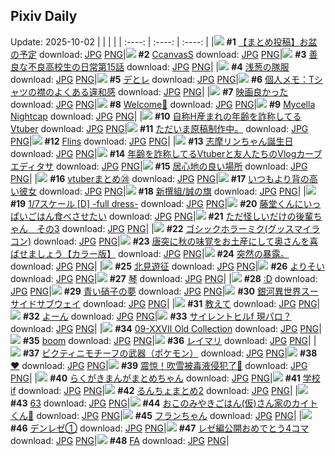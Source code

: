 ## Pixiv Daily
Update: 2025-10-02
|      |      |      |
| :----: | :----: | :----: |
|![](https://pixiv.microyu.workers.dev/c/240x480/img-master/img/2025/09/30/12/01/20/135706959_p0_master1200.jpg) **#1** [【まとめ投稿】お盆の予定](https://www.pixiv.net/artworks/135706959) download: [JPG](https://pixiv.microyu.workers.dev/img-original/img/2025/09/30/12/01/20/135706959_p0.jpg) [PNG](https://pixiv.microyu.workers.dev/img-original/img/2025/09/30/12/01/20/135706959_p0.png)|![](https://pixiv.microyu.workers.dev/c/240x480/img-master/img/2025/10/01/00/00/31/135729747_p0_master1200.jpg) **#2** [CcanvasS](https://www.pixiv.net/artworks/135729747) download: [JPG](https://pixiv.microyu.workers.dev/img-original/img/2025/10/01/00/00/31/135729747_p0.jpg) [PNG](https://pixiv.microyu.workers.dev/img-original/img/2025/10/01/00/00/31/135729747_p0.png)|![](https://pixiv.microyu.workers.dev/c/240x480/img-master/img/2025/10/01/07/00/46/135739092_p0_master1200.jpg) **#3** [善良な不良高校生の日常第15話](https://www.pixiv.net/artworks/135739092) download: [JPG](https://pixiv.microyu.workers.dev/img-original/img/2025/10/01/07/00/46/135739092_p0.jpg) [PNG](https://pixiv.microyu.workers.dev/img-original/img/2025/10/01/07/00/46/135739092_p0.png)|
|![](https://pixiv.microyu.workers.dev/c/240x480/img-master/img/2025/09/30/00/00/10/135692925_p0_master1200.jpg) **#4** [浅葱の隊服](https://www.pixiv.net/artworks/135692925) download: [JPG](https://pixiv.microyu.workers.dev/img-original/img/2025/09/30/00/00/10/135692925_p0.jpg) [PNG](https://pixiv.microyu.workers.dev/img-original/img/2025/09/30/00/00/10/135692925_p0.png)|![](https://pixiv.microyu.workers.dev/c/240x480/img-master/img/2025/09/30/04/56/15/135700134_p0_master1200.jpg) **#5** [デとレ](https://www.pixiv.net/artworks/135700134) download: [JPG](https://pixiv.microyu.workers.dev/img-original/img/2025/09/30/04/56/15/135700134_p0.jpg) [PNG](https://pixiv.microyu.workers.dev/img-original/img/2025/09/30/04/56/15/135700134_p0.png)|![](https://pixiv.microyu.workers.dev/c/240x480/img-master/img/2025/09/30/06/00/11/135700938_p0_master1200.jpg) **#6** [個人メモ：Tシャツの襟のよくある違和感](https://www.pixiv.net/artworks/135700938) download: [JPG](https://pixiv.microyu.workers.dev/img-original/img/2025/09/30/06/00/11/135700938_p0.jpg) [PNG](https://pixiv.microyu.workers.dev/img-original/img/2025/09/30/06/00/11/135700938_p0.png)|
|![](https://pixiv.microyu.workers.dev/c/240x480/img-master/img/2025/10/01/10/59/12/135708945_p0_master1200.jpg) **#7** [映画良かった](https://www.pixiv.net/artworks/135708945) download: [JPG](https://pixiv.microyu.workers.dev/img-original/img/2025/10/01/10/59/12/135708945_p0.jpg) [PNG](https://pixiv.microyu.workers.dev/img-original/img/2025/10/01/10/59/12/135708945_p0.png)|![](https://pixiv.microyu.workers.dev/c/240x480/img-master/img/2025/09/30/00/03/57/135693457_p0_master1200.jpg) **#8** [Welcome🖤](https://www.pixiv.net/artworks/135693457) download: [JPG](https://pixiv.microyu.workers.dev/img-original/img/2025/09/30/00/03/57/135693457_p0.jpg) [PNG](https://pixiv.microyu.workers.dev/img-original/img/2025/09/30/00/03/57/135693457_p0.png)|![](https://pixiv.microyu.workers.dev/c/240x480/img-master/img/2025/10/01/03/50/25/135736404_p0_master1200.jpg) **#9** [Mycella Nightcap](https://www.pixiv.net/artworks/135736404) download: [JPG](https://pixiv.microyu.workers.dev/img-original/img/2025/10/01/03/50/25/135736404_p0.jpg) [PNG](https://pixiv.microyu.workers.dev/img-original/img/2025/10/01/03/50/25/135736404_p0.png)|
|![](https://pixiv.microyu.workers.dev/c/240x480/img-master/img/2025/09/30/21/32/06/135722710_p0_master1200.jpg) **#10** [自称H産まれの年齢を詐称してるVtuber](https://www.pixiv.net/artworks/135722710) download: [JPG](https://pixiv.microyu.workers.dev/img-original/img/2025/09/30/21/32/06/135722710_p0.jpg) [PNG](https://pixiv.microyu.workers.dev/img-original/img/2025/09/30/21/32/06/135722710_p0.png)|![](https://pixiv.microyu.workers.dev/c/240x480/img-master/img/2025/10/01/16/14/37/135749085_master1200.jpg) **#11** [ただいま原稿制作中。](https://www.pixiv.net/artworks/135749085) download: [JPG](https://pixiv.microyu.workers.dev/img-original/img/2025/10/01/16/14/37/135749085.jpg) [PNG](https://pixiv.microyu.workers.dev/img-original/img/2025/10/01/16/14/37/135749085.png)|![](https://pixiv.microyu.workers.dev/c/240x480/img-master/img/2025/09/30/00/48/41/135695314_p0_master1200.jpg) **#12** [Flins](https://www.pixiv.net/artworks/135695314) download: [JPG](https://pixiv.microyu.workers.dev/img-original/img/2025/09/30/00/48/41/135695314_p0.jpg) [PNG](https://pixiv.microyu.workers.dev/img-original/img/2025/09/30/00/48/41/135695314_p0.png)|
|![](https://pixiv.microyu.workers.dev/c/240x480/img-master/img/2025/10/01/00/02/19/135730087_p0_master1200.jpg) **#13** [志摩リンちゃん誕生日](https://www.pixiv.net/artworks/135730087) download: [JPG](https://pixiv.microyu.workers.dev/img-original/img/2025/10/01/00/02/19/135730087_p0.jpg) [PNG](https://pixiv.microyu.workers.dev/img-original/img/2025/10/01/00/02/19/135730087_p0.png)|![](https://pixiv.microyu.workers.dev/c/240x480/img-master/img/2025/10/01/21/05/13/135759210_p0_master1200.jpg) **#14** [年齢を詐称してるVtuberと友人たちのVlogカーブエディタサ](https://www.pixiv.net/artworks/135759210) download: [JPG](https://pixiv.microyu.workers.dev/img-original/img/2025/10/01/21/05/13/135759210_p0.jpg) [PNG](https://pixiv.microyu.workers.dev/img-original/img/2025/10/01/21/05/13/135759210_p0.png)|![](https://pixiv.microyu.workers.dev/c/240x480/img-master/img/2025/09/30/20/48/23/135716377_p0_master1200.jpg) **#15** [居心地の良い場所](https://www.pixiv.net/artworks/135716377) download: [JPG](https://pixiv.microyu.workers.dev/img-original/img/2025/09/30/20/48/23/135716377_p0.jpg) [PNG](https://pixiv.microyu.workers.dev/img-original/img/2025/09/30/20/48/23/135716377_p0.png)|
|![](https://pixiv.microyu.workers.dev/c/240x480/img-master/img/2025/10/01/15/52/37/135748536_p0_master1200.jpg) **#16** [vtuberまとめ㉘](https://www.pixiv.net/artworks/135748536) download: [JPG](https://pixiv.microyu.workers.dev/img-original/img/2025/10/01/15/52/37/135748536_p0.jpg) [PNG](https://pixiv.microyu.workers.dev/img-original/img/2025/10/01/15/52/37/135748536_p0.png)|![](https://pixiv.microyu.workers.dev/c/240x480/img-master/img/2025/10/01/00/00/34/135729773_p0_master1200.jpg) **#17** [いつもより背の高い彼女](https://www.pixiv.net/artworks/135729773) download: [JPG](https://pixiv.microyu.workers.dev/img-original/img/2025/10/01/00/00/34/135729773_p0.jpg) [PNG](https://pixiv.microyu.workers.dev/img-original/img/2025/10/01/00/00/34/135729773_p0.png)|![](https://pixiv.microyu.workers.dev/c/240x480/img-master/img/2025/09/30/18/32/08/135715526_p0_master1200.jpg) **#18** [新撰組/誠の旗](https://www.pixiv.net/artworks/135715526) download: [JPG](https://pixiv.microyu.workers.dev/img-original/img/2025/09/30/18/32/08/135715526_p0.jpg) [PNG](https://pixiv.microyu.workers.dev/img-original/img/2025/09/30/18/32/08/135715526_p0.png)|
|![](https://pixiv.microyu.workers.dev/c/240x480/img-master/img/2025/09/30/00/30/19/135694647_p0_master1200.jpg) **#19** [1/7スケール [D] -full dress-](https://www.pixiv.net/artworks/135694647) download: [JPG](https://pixiv.microyu.workers.dev/img-original/img/2025/09/30/00/30/19/135694647_p0.jpg) [PNG](https://pixiv.microyu.workers.dev/img-original/img/2025/09/30/00/30/19/135694647_p0.png)|![](https://pixiv.microyu.workers.dev/c/240x480/img-master/img/2025/09/30/07/55/12/135702840_p0_master1200.jpg) **#20** [藤堂くんにいっぱいごはん食べさせたい](https://www.pixiv.net/artworks/135702840) download: [JPG](https://pixiv.microyu.workers.dev/img-original/img/2025/09/30/07/55/12/135702840_p0.jpg) [PNG](https://pixiv.microyu.workers.dev/img-original/img/2025/09/30/07/55/12/135702840_p0.png)|![](https://pixiv.microyu.workers.dev/c/240x480/img-master/img/2025/09/30/03/52/38/135699387_p0_master1200.jpg) **#21** [ただ怪しいだけの後輩ちゃん　その3](https://www.pixiv.net/artworks/135699387) download: [JPG](https://pixiv.microyu.workers.dev/img-original/img/2025/09/30/03/52/38/135699387_p0.jpg) [PNG](https://pixiv.microyu.workers.dev/img-original/img/2025/09/30/03/52/38/135699387_p0.png)|
|![](https://pixiv.microyu.workers.dev/c/240x480/img-master/img/2025/09/30/20/27/14/135719800_p0_master1200.jpg) **#22** [ゴシックホラーミク(グッスマイラコン)](https://www.pixiv.net/artworks/135719800) download: [JPG](https://pixiv.microyu.workers.dev/img-original/img/2025/09/30/20/27/14/135719800_p0.jpg) [PNG](https://pixiv.microyu.workers.dev/img-original/img/2025/09/30/20/27/14/135719800_p0.png)|![](https://pixiv.microyu.workers.dev/c/240x480/img-master/img/2025/09/30/00/03/04/135693390_p0_master1200.jpg) **#23** [唐突に秋の味覚をお土産にして奥さんを喜ばせましょう【カラー版】](https://www.pixiv.net/artworks/135693390) download: [JPG](https://pixiv.microyu.workers.dev/img-original/img/2025/09/30/00/03/04/135693390_p0.jpg) [PNG](https://pixiv.microyu.workers.dev/img-original/img/2025/09/30/00/03/04/135693390_p0.png)|![](https://pixiv.microyu.workers.dev/c/240x480/img-master/img/2025/10/01/09/49/47/135741741_p0_master1200.jpg) **#24** [突然の暴露。](https://www.pixiv.net/artworks/135741741) download: [JPG](https://pixiv.microyu.workers.dev/img-original/img/2025/10/01/09/49/47/135741741_p0.jpg) [PNG](https://pixiv.microyu.workers.dev/img-original/img/2025/10/01/09/49/47/135741741_p0.png)|
|![](https://pixiv.microyu.workers.dev/c/240x480/img-master/img/2025/09/30/19/56/17/135718402_p0_master1200.jpg) **#25** [北見遊征](https://www.pixiv.net/artworks/135718402) download: [JPG](https://pixiv.microyu.workers.dev/img-original/img/2025/09/30/19/56/17/135718402_p0.jpg) [PNG](https://pixiv.microyu.workers.dev/img-original/img/2025/09/30/19/56/17/135718402_p0.png)|![](https://pixiv.microyu.workers.dev/c/240x480/img-master/img/2025/10/01/00/00/24/135729709_p0_master1200.jpg) **#26** [よりそい](https://www.pixiv.net/artworks/135729709) download: [JPG](https://pixiv.microyu.workers.dev/img-original/img/2025/10/01/00/00/24/135729709_p0.jpg) [PNG](https://pixiv.microyu.workers.dev/img-original/img/2025/10/01/00/00/24/135729709_p0.png)|![](https://pixiv.microyu.workers.dev/c/240x480/img-master/img/2025/10/01/00/00/21/135729691_p0_master1200.jpg) **#27** [琴](https://www.pixiv.net/artworks/135729691) download: [JPG](https://pixiv.microyu.workers.dev/img-original/img/2025/10/01/00/00/21/135729691_p0.jpg) [PNG](https://pixiv.microyu.workers.dev/img-original/img/2025/10/01/00/00/21/135729691_p0.png)|
|![](https://pixiv.microyu.workers.dev/c/240x480/img-master/img/2025/09/30/15/47/56/135711306_p0_master1200.jpg) **#28** [:D](https://www.pixiv.net/artworks/135711306) download: [JPG](https://pixiv.microyu.workers.dev/img-original/img/2025/09/30/15/47/56/135711306_p0.jpg) [PNG](https://pixiv.microyu.workers.dev/img-original/img/2025/09/30/15/47/56/135711306_p0.png)|![](https://pixiv.microyu.workers.dev/c/240x480/img-master/img/2025/09/30/16/40/40/135712347_p0_master1200.jpg) **#29** [青い硝子の夢](https://www.pixiv.net/artworks/135712347) download: [JPG](https://pixiv.microyu.workers.dev/img-original/img/2025/09/30/16/40/40/135712347_p0.jpg) [PNG](https://pixiv.microyu.workers.dev/img-original/img/2025/09/30/16/40/40/135712347_p0.png)|![](https://pixiv.microyu.workers.dev/c/240x480/img-master/img/2025/10/01/18/44/50/135753373_p0_master1200.jpg) **#30** [銀河異世界スーサイドサブウェイ](https://www.pixiv.net/artworks/135753373) download: [JPG](https://pixiv.microyu.workers.dev/img-original/img/2025/10/01/18/44/50/135753373_p0.jpg) [PNG](https://pixiv.microyu.workers.dev/img-original/img/2025/10/01/18/44/50/135753373_p0.png)|
|![](https://pixiv.microyu.workers.dev/c/240x480/img-master/img/2025/09/30/20/00/09/135718569_p0_master1200.jpg) **#31** [教えて](https://www.pixiv.net/artworks/135718569) download: [JPG](https://pixiv.microyu.workers.dev/img-original/img/2025/09/30/20/00/09/135718569_p0.jpg) [PNG](https://pixiv.microyu.workers.dev/img-original/img/2025/09/30/20/00/09/135718569_p0.png)|![](https://pixiv.microyu.workers.dev/c/240x480/img-master/img/2025/09/30/19/13/55/135716963_p0_master1200.jpg) **#32** [よーん](https://www.pixiv.net/artworks/135716963) download: [JPG](https://pixiv.microyu.workers.dev/img-original/img/2025/09/30/19/13/55/135716963_p0.jpg) [PNG](https://pixiv.microyu.workers.dev/img-original/img/2025/09/30/19/13/55/135716963_p0.png)|![](https://pixiv.microyu.workers.dev/c/240x480/img-master/img/2025/09/30/00/29/13/135694569_p0_master1200.jpg) **#33** [サイレントヒルf 現パロ？](https://www.pixiv.net/artworks/135694569) download: [JPG](https://pixiv.microyu.workers.dev/img-original/img/2025/09/30/00/29/13/135694569_p0.jpg) [PNG](https://pixiv.microyu.workers.dev/img-original/img/2025/09/30/00/29/13/135694569_p0.png)|
|![](https://pixiv.microyu.workers.dev/c/240x480/img-master/img/2025/09/30/00/01/19/135693219_p0_master1200.jpg) **#34** [09-ⅩⅩⅦ  Old Collection](https://www.pixiv.net/artworks/135693219) download: [JPG](https://pixiv.microyu.workers.dev/img-original/img/2025/09/30/00/01/19/135693219_p0.jpg) [PNG](https://pixiv.microyu.workers.dev/img-original/img/2025/09/30/00/01/19/135693219_p0.png)|![](https://pixiv.microyu.workers.dev/c/240x480/img-master/img/2025/10/01/20/11/01/135756788_p0_master1200.jpg) **#35** [boom](https://www.pixiv.net/artworks/135756788) download: [JPG](https://pixiv.microyu.workers.dev/img-original/img/2025/10/01/20/11/01/135756788_p0.jpg) [PNG](https://pixiv.microyu.workers.dev/img-original/img/2025/10/01/20/11/01/135756788_p0.png)|![](https://pixiv.microyu.workers.dev/c/240x480/img-master/img/2025/09/30/07/07/16/135702055_p0_master1200.jpg) **#36** [レイマリ](https://www.pixiv.net/artworks/135702055) download: [JPG](https://pixiv.microyu.workers.dev/img-original/img/2025/09/30/07/07/16/135702055_p0.jpg) [PNG](https://pixiv.microyu.workers.dev/img-original/img/2025/09/30/07/07/16/135702055_p0.png)|
|![](https://pixiv.microyu.workers.dev/c/240x480/img-master/img/2025/09/30/20/32/03/135720034_p0_master1200.jpg) **#37** [ビクティニモチーフの武器（ポケモン）](https://www.pixiv.net/artworks/135720034) download: [JPG](https://pixiv.microyu.workers.dev/img-original/img/2025/09/30/20/32/03/135720034_p0.jpg) [PNG](https://pixiv.microyu.workers.dev/img-original/img/2025/09/30/20/32/03/135720034_p0.png)|![](https://pixiv.microyu.workers.dev/c/240x480/img-master/img/2025/09/30/00/00/16/135692961_p0_master1200.jpg) **#38** [❤](https://www.pixiv.net/artworks/135692961) download: [JPG](https://pixiv.microyu.workers.dev/img-original/img/2025/09/30/00/00/16/135692961_p0.jpg) [PNG](https://pixiv.microyu.workers.dev/img-original/img/2025/09/30/00/00/16/135692961_p0.png)|![](https://pixiv.microyu.workers.dev/c/240x480/img-master/img/2025/09/30/00/58/57/135695655_p0_master1200.jpg) **#39** [震惊！吹雪被毒液侵犯了🥵](https://www.pixiv.net/artworks/135695655) download: [JPG](https://pixiv.microyu.workers.dev/img-original/img/2025/09/30/00/58/57/135695655_p0.jpg) [PNG](https://pixiv.microyu.workers.dev/img-original/img/2025/09/30/00/58/57/135695655_p0.png)|
|![](https://pixiv.microyu.workers.dev/c/240x480/img-master/img/2025/09/30/23/30/17/135728210_p0_master1200.jpg) **#40** [らくがきまんがまとめちゃん](https://www.pixiv.net/artworks/135728210) download: [JPG](https://pixiv.microyu.workers.dev/img-original/img/2025/09/30/23/30/17/135728210_p0.jpg) [PNG](https://pixiv.microyu.workers.dev/img-original/img/2025/09/30/23/30/17/135728210_p0.png)|![](https://pixiv.microyu.workers.dev/c/240x480/img-master/img/2025/09/30/19/11/15/135716868_p0_master1200.jpg) **#41** [学校if](https://www.pixiv.net/artworks/135716868) download: [JPG](https://pixiv.microyu.workers.dev/img-original/img/2025/09/30/19/11/15/135716868_p0.jpg) [PNG](https://pixiv.microyu.workers.dev/img-original/img/2025/09/30/19/11/15/135716868_p0.png)|![](https://pixiv.microyu.workers.dev/c/240x480/img-master/img/2025/09/30/12/56/55/135708196_p0_master1200.jpg) **#42** [るんちょまとめ2](https://www.pixiv.net/artworks/135708196) download: [JPG](https://pixiv.microyu.workers.dev/img-original/img/2025/09/30/12/56/55/135708196_p0.jpg) [PNG](https://pixiv.microyu.workers.dev/img-original/img/2025/09/30/12/56/55/135708196_p0.png)|
|![](https://pixiv.microyu.workers.dev/c/240x480/img-master/img/2025/10/01/12/26/30/135744745_p0_master1200.jpg) **#43** [63](https://www.pixiv.net/artworks/135744745) download: [JPG](https://pixiv.microyu.workers.dev/img-original/img/2025/10/01/12/26/30/135744745_p0.jpg) [PNG](https://pixiv.microyu.workers.dev/img-original/img/2025/10/01/12/26/30/135744745_p0.png)|![](https://pixiv.microyu.workers.dev/c/240x480/img-master/img/2025/09/30/21/13/04/135721793_p0_master1200.jpg) **#44** [おこのみやきごはん(仮)さん家のカイトくん🐶](https://www.pixiv.net/artworks/135721793) download: [JPG](https://pixiv.microyu.workers.dev/img-original/img/2025/09/30/21/13/04/135721793_p0.jpg) [PNG](https://pixiv.microyu.workers.dev/img-original/img/2025/09/30/21/13/04/135721793_p0.png)|![](https://pixiv.microyu.workers.dev/c/240x480/img-master/img/2025/10/01/00/20/30/135731124_p0_master1200.jpg) **#45** [フランちゃん](https://www.pixiv.net/artworks/135731124) download: [JPG](https://pixiv.microyu.workers.dev/img-original/img/2025/10/01/00/20/30/135731124_p0.jpg) [PNG](https://pixiv.microyu.workers.dev/img-original/img/2025/10/01/00/20/30/135731124_p0.png)|
|![](https://pixiv.microyu.workers.dev/c/240x480/img-master/img/2025/10/01/09/28/38/135741491_p0_master1200.jpg) **#46** [デンレゼ①](https://www.pixiv.net/artworks/135741491) download: [JPG](https://pixiv.microyu.workers.dev/img-original/img/2025/10/01/09/28/38/135741491_p0.jpg) [PNG](https://pixiv.microyu.workers.dev/img-original/img/2025/10/01/09/28/38/135741491_p0.png)|![](https://pixiv.microyu.workers.dev/c/240x480/img-master/img/2025/10/01/00/20/04/135731099_p0_master1200.jpg) **#47** [レゼ編公開おめでとう4コマ](https://www.pixiv.net/artworks/135731099) download: [JPG](https://pixiv.microyu.workers.dev/img-original/img/2025/10/01/00/20/04/135731099_p0.jpg) [PNG](https://pixiv.microyu.workers.dev/img-original/img/2025/10/01/00/20/04/135731099_p0.png)|![](https://pixiv.microyu.workers.dev/c/240x480/img-master/img/2025/09/30/18/27/48/135715364_p0_master1200.jpg) **#48** [FA](https://www.pixiv.net/artworks/135715364) download: [JPG](https://pixiv.microyu.workers.dev/img-original/img/2025/09/30/18/27/48/135715364_p0.jpg) [PNG](https://pixiv.microyu.workers.dev/img-original/img/2025/09/30/18/27/48/135715364_p0.png)|
